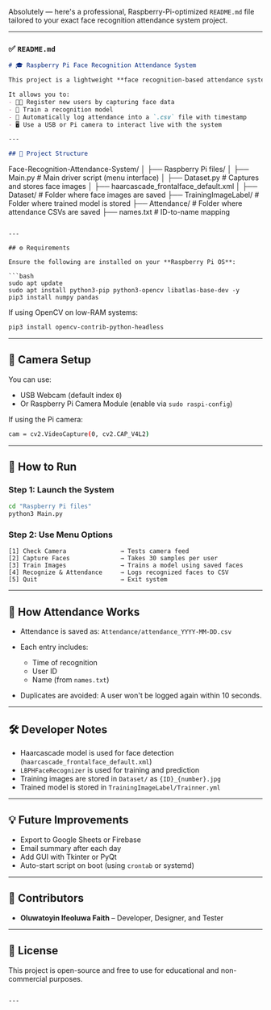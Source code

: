 Absolutely — here's a professional, Raspberry-Pi-optimized `README.md` file tailored to your exact face recognition attendance system project.

---

### ✅ `README.md`

```markdown
# 🎓 Raspberry Pi Face Recognition Attendance System

This project is a lightweight **face recognition-based attendance system** designed to run efficiently on a **Raspberry Pi** using **OpenCV** and **Python**.

It allows you to:
- 🧑‍💻 Register new users by capturing face data
- 🧠 Train a recognition model
- 🧾 Automatically log attendance into a `.csv` file with timestamp
- 🖥️ Use a USB or Pi camera to interact live with the system

---

## 📂 Project Structure

```

Face-Recognition-Attendance-System/
│
├── Raspberry Pi files/
│   ├── Main.py                   # Main driver script (menu interface)
│   ├── Dataset.py                # Captures and stores face images
│   ├── haarcascade\_frontalface\_default.xml
│
├── Dataset/                      # Folder where face images are saved
├── TrainingImageLabel/          # Folder where trained model is stored
├── Attendance/                  # Folder where attendance CSVs are saved
├── names.txt                    # ID-to-name mapping

````

---

## ⚙️ Requirements

Ensure the following are installed on your **Raspberry Pi OS**:

```bash
sudo apt update
sudo apt install python3-pip python3-opencv libatlas-base-dev -y
pip3 install numpy pandas
````

If using OpenCV on low-RAM systems:

```bash
pip3 install opencv-contrib-python-headless
```

---

## 📸 Camera Setup

You can use:

* USB Webcam (default index `0`)
* Or Raspberry Pi Camera Module (enable via `sudo raspi-config`)

If using the Pi camera:

```bash
cam = cv2.VideoCapture(0, cv2.CAP_V4L2)
```

---

## 🚀 How to Run

### Step 1: Launch the System

```bash
cd "Raspberry Pi files"
python3 Main.py
```

### Step 2: Use Menu Options

```
[1] Check Camera               → Tests camera feed
[2] Capture Faces              → Takes 30 samples per user
[3] Train Images               → Trains a model using saved faces
[4] Recognize & Attendance     → Logs recognized faces to CSV
[5] Quit                       → Exit system
```

---

## 📝 How Attendance Works

* Attendance is saved as:
  `Attendance/attendance_YYYY-MM-DD.csv`

* Each entry includes:

  * Time of recognition
  * User ID
  * Name (from `names.txt`)

* Duplicates are avoided:
  A user won't be logged again within 10 seconds.

---

## 🛠️ Developer Notes

* Haarcascade model is used for face detection (`haarcascade_frontalface_default.xml`)
* `LBPHFaceRecognizer` is used for training and prediction
* Training images are stored in `Dataset/` as `{ID}_{number}.jpg`
* Trained model is stored in `TrainingImageLabel/Trainner.yml`

---

## 💡 Future Improvements

* Export to Google Sheets or Firebase
* Email summary after each day
* Add GUI with Tkinter or PyQt
* Auto-start script on boot (using `crontab` or systemd)

---

## 🤝 Contributors

* **Oluwatoyin Ifeoluwa Faith** – Developer, Designer, and Tester

---

## 📜 License

This project is open-source and free to use for educational and non-commercial purposes.

```

---

```
